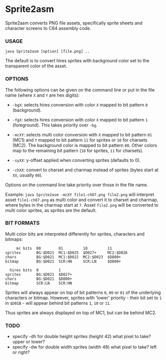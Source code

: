 # Sprite2asm

Sprite2asm converts PNG file assets, specifically sprite sheets and character screens to C64 assembly code.

### USAGE

`java Sprite2asm [option] [file.png] ..`

The default is to convert hires sprites with background color set to the transparent color of the asset.

### OPTIONS

The following options can be given on the command line or put in the file name (where `X` and `Y` are hex digits):

 * `-bgX`:
 selects hires conversion with color `X` mapped to bit pattern `0` (background).

 * `-fgX`:
 selects hires conversion with color `X` mapped to bit pattern `1` (foreground).
 This takes priority over `-bg`.

 * `-mcXY`:
 selects multi color conversion with `X` mapped to bit pattern `01` (MC1) and `Y` mapped to bit pattern `11` for sprites or `10` for charsets (MC2).
 The background color is mapped to bit pattern `00`. Other colors map to the remaining bit pattern (`10` for sprites, `11` for charsets).

 * `-syXX`:
 y-offset applied when converting sprites (defaults to 0).

 * `-chXX`:
 convert to charset and charmap instead of sprites (bytes start at `XX`, usually `00`).

Options on the command line take priority over those in the file name.

Example: `java Sprite2asm -mcXY file1-ch07.png file2.png` will interpret asset `file1-ch07.png` as multi color and convert it to charset and charmap, where bytes in the charmap start at `7`. Asset `file2.png` will be converted to multi color sprites, as sprites are the default.

### BIT FORMATS

Multi color bits are interpreted differently for sprites, characters and bitmaps:

         mc bits  00        01         10         11
    sprites       BG:$D021  MC1:$D025  $D027+     MC2:$D026
    chars         BG:$D021  MC1:$D022  MC2:$D023  $D800+
    bitmap        BG:$D021  SCR:HN     SCR:LN     $D800+

      hires bits  0         1
    sprites       BG:$D021  $D027+
    chars         BG:$D021  $D800+
    bitmap        SCR:LN    SCR:HN

Sprites will always appear on top of bit patterns `0`, `00` or `01` of the underlying characters or bitmap. However, sprites with 'lower' priority - their bit set to `1` in `$D01B` - will appear behind bit patterns `1`, `10` or `11`.

Thus sprites are always displayed on top of MC1, but can be behind MC2.

### TODO
 * specify -dh for double height sprites (height 42) what pixel to take? upper or lower?
 * specify -dw for double width sprites (width 48) what pixel to take? left or right?
